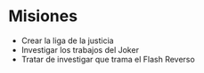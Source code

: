 # Misiones

- Crear la liga de la justicia
- Investigar los trabajos del Joker
- Tratar de investigar que trama el Flash Reverso
